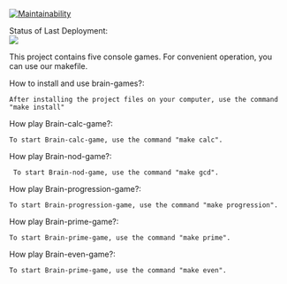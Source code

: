 [![Maintainability](https://api.codeclimate.com/v1/badges/b738643ac4d698aa6935/maintainability)](https://codeclimate.com/github/llss1989/frontend-project-lvl1/maintainability)

Status of Last Deployment:<br>
<img src="https://github.com/llss1989/frontend-project-lvl1/workflows/My-GitHubActions-Basics/badge.svg?branch=master"><br>

This project contains five console games.  For convenient operation, you can use our makefile.

How to install and use brain-games?:
    
    After installing the project files on your computer, use the command "make install"


How play Brain-calc-game?:
    
    To start Brain-calc-game, use the command "make calc". 


How play Brain-nod-game?:
    
     To start Brain-nod-game, use the command "make gcd". 


How play Brain-progression-game?:
    
    To start Brain-progression-game, use the command "make progression". 


How play Brain-prime-game?:
    
    To start Brain-prime-game, use the command "make prime". 

How play Brain-even-game?:
    
    To start Brain-prime-game, use the command "make even".

